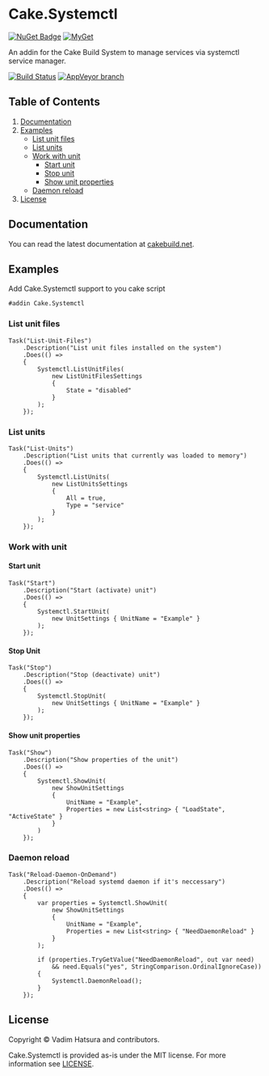 # Cake.Systemctl

[![NuGet Badge](https://buildstats.info/nuget/Cake.Systemctl)](https://www.nuget.org/packages/Cake.Systemctl)
[![MyGet](https://img.shields.io/myget/cake-systemctl/vpre/Cake.Systemctl.svg?label=myget)](https://www.myget.org/gallery/cake-systemctl)

An addin for the Cake Build System to manage services via systemctl service manager.

[![Build Status](https://dev.azure.com/vadimhatsura/cake.systemctl/_apis/build/status/vhatsura.Cake.Systemctl?&branchName=develop)](https://dev.azure.com/vadimhatsura/cake.systemctl/_build/latest?definitionId=1)
[![AppVeyor branch](https://img.shields.io/appveyor/ci/vhatsura/cake-systemctl/develop.svg)](https://ci.appveyor.com/project/vhatsura/cake-systemctl/branch/develop)  

## Table of Contents

1. [Documentation](https://github.com/vhatsura/Cake.Systemctl#documentation)
2. [Examples](https://github.com/vhatsura/Cake.Systemctl#examples)
    - [List unit files](https://github.com/vhatsura/Cake.Systemctl#list-unit-files)
    - [List units](https://github.com/vhatsura/Cake.Systemctl#list-units)
    - [Work with unit](https://github.com/vhatsura/Cake.Systemctl#work-with-unit)
        - [Start unit](https://github.com/vhatsura/Cake.Systemctl#start-unit)
        - [Stop unit](https://github.com/vhatsura/Cake.Systemctl#stop-unit)
        - [Show unit properties](https://github.com/vhatsura/Cake.Systemctl#show-unit-properties)
    - [Daemon reload](https://github.com/vhatsura/Cake.Systemctl#daemon-reload)
3. [License](https://github.com/vhatsura/Cake.Systemctl#license)

## Documentation

You can read the latest documentation at [cakebuild.net](https://cakebuild.net/dsl/systemctl).

## Examples

Add Cake.Systemctl support to you cake script

```cake
#addin Cake.Systemctl
```

### List unit files

```cale
Task("List-Unit-Files")
    .Description("List unit files installed on the system")
    .Does(() =>
    {
        Systemctl.ListUnitFiles(
            new ListUnitFilesSettings
            {
                State = "disabled"
            }
        );
    });
```

### List units

```cake
Task("List-Units")
    .Description("List units that currently was loaded to memory")
    .Does(() =>
    {
        Systemctl.ListUnits(
            new ListUnitsSettings
            {
                All = true,
                Type = "service"
            }
        );
    });
```

### Work with unit

#### Start unit

```cake
Task("Start")
    .Description("Start (activate) unit")
    .Does(() =>
    {
        Systemctl.StartUnit(
            new UnitSettings { UnitName = "Example" }
        );
    });
```

#### Stop Unit

```cake
Task("Stop")
    .Description("Stop (deactivate) unit")
    .Does(() =>
    {
        Systemctl.StopUnit(
            new UnitSettings { UnitName = "Example" }
        );
    });
```

#### Show unit properties

```cake
Task("Show")
    .Description("Show properties of the unit")
    .Does(() =>
    {
        Systemctl.ShowUnit(
            new ShowUnitSettings
            {
                UnitName = "Example",
                Properties = new List<string> { "LoadState", "ActiveState" }
            }
        )
    });
```

### Daemon reload

```cake
Task("Reload-Daemon-OnDemand")
    .Description("Reload systemd daemon if it's neccessary")
    .Does(() =>
    {
        var properties = Systemctl.ShowUnit(
            new ShowUnitSettings
            {
                UnitName = "Example",
                Properties = new List<string> { "NeedDaemonReload" }
            }
        );

        if (properties.TryGetValue("NeedDaemonReload", out var need)
            && need.Equals("yes", StringComparison.OrdinalIgnoreCase))
        {
            Systemctl.DaemonReload();
        }
    });
```

## License

Copyright © Vadim Hatsura and contributors.

Cake.Systemctl is provided as-is under the MIT license. For more information see [LICENSE](https://github.com/vhatsura/Cake.Systemctl/blob/master/LICENSE).
